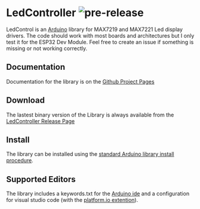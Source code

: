 # LedController ![pre-release](https://github.com/noah1510/LedController/workflows/pre-release/badge.svg)

LedControl is an [Arduino](http://arduino.cc) library for MAX7219 and MAX7221 Led display drivers.
The code should work with most boards and architectures but I only test it for the ESP32 Dev Module.
Feel free to create an issue if something is missing or not working correctly.

## Documentation

Documentation for the library is on the [Github Project Pages](http://noah1510.github.io/LedController/)

## Download

The lastest binary version of the Library is always available from the [LedController Release Page](https://github.com/noah1510/LedController/releases)

## Install

The library can be installed using the [standard Arduino library install procedure](http://arduino.cc/en/Guide/Libraries).

## Supported Editors

The library includes a keywords.txt for the [Arduino ide](https://www.arduino.cc/) and a configuration for visual studio code (with the [platform.io extention](https://platformio.org/platformio-ide)).
